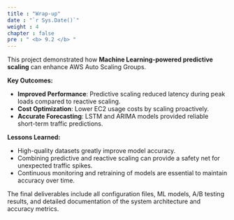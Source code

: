 ```yaml
---
title : "Wrap-up"
date : "`r Sys.Date()`"
weight : 4
chapter : false
pre : " <b> 9.2 </b> "
---
```


This project demonstrated how **Machine Learning-powered predictive scaling** can enhance AWS Auto Scaling Groups.

**Key Outcomes:**
- **Improved Performance**: Predictive scaling reduced latency during peak loads compared to reactive scaling.
- **Cost Optimization**: Lower EC2 usage costs by scaling proactively.
- **Accurate Forecasting**: LSTM and ARIMA models provided reliable short-term traffic predictions.

**Lessons Learned:**
- High-quality datasets greatly improve model accuracy.
- Combining predictive and reactive scaling can provide a safety net for unexpected traffic spikes.
- Continuous monitoring and retraining of models are essential to maintain accuracy over time.

The final deliverables include all configuration files, ML models, A/B testing results, and detailed documentation of the system architecture and accuracy metrics.